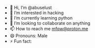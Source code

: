 - 👋 Hi, I’m @abuselust
- 👀 I’m interested in hacking
- 🌱 I’m currently learning python
- 💞️ I’m looking to collaborate on anything
- 📫 How to reach me mfqw@proton.me
- 😄 Pronouns: Male
- ⚡ Fun fact: 

<!---
abuselust/abuselust is a ✨ special ✨ repository because its `README.md` (this file) appears on your GitHub profile.
You can click the Preview link to take a look at your changes.
--->
